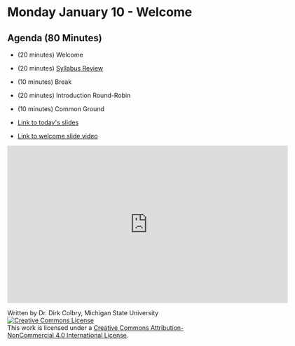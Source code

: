 # Monday January 10 - Welcome


## Agenda (80 Minutes)

- (20 minutes) Welcome
- (20 minutes) [Syllabus Review](Syllabus)
- (10 minutes) Break 
- (20 minutes) Introduction Round-Robin
- (10 minutes) Common Ground 


- [Link to today's slides](https://docs.google.com/presentation/d/1en5eUI1NNST8wVCIN3HnxNdBiqOZ9qxdxdqoU9PR1Fk/edit#slide=id.g7d6358de3d_0_68)


- [Link to welcome slide video](https://youtu.be/JVDpxLXcOm4)





<iframe
    width="640"
    height="360"
    src="https://www.youtube.com/embed/JVDpxLXcOm4?cc_load_policy=True"
    frameborder="0"
    allowfullscreen
></iframe>




Written by Dr. Dirk Colbry, Michigan State University
<a rel="license" href="http://creativecommons.org/licenses/by-nc/4.0/"><img alt="Creative Commons License" style="border-width:0" src="https://i.creativecommons.org/l/by-nc/4.0/88x31.png" /></a><br />This work is licensed under a <a rel="license" href="http://creativecommons.org/licenses/by-nc/4.0/">Creative Commons Attribution-NonCommercial 4.0 International License</a>.
